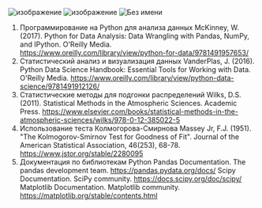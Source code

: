 ![изображение](https://github.com/bogdnnx/kursovaya/assets/132083196/a0896ab1-cadb-4a2b-8b10-5d5f4586ea3c)
![изображение](https://github.com/bogdnnx/kursovaya/assets/132083196/076485ea-45df-43f2-b70d-ca38ceed66a5)
![Без имени](https://github.com/bogdnnx/kursovaya/assets/132083196/74bbca98-7acd-441a-8dce-d0bb45749aad)

1.  Программирование на Python для анализа данных
McKinney, W. (2017). Python for Data Analysis: Data Wrangling with Pandas, NumPy, and IPython. O'Reilly Media.
https://www.oreilly.com/library/view/python-for-data/9781491957653/
2.  Статистический анализ и визуализация данных
VanderPlas, J. (2016). Python Data Science Handbook: Essential Tools for Working with Data. O'Reilly Media.
https://www.oreilly.com/library/view/python-data-science/9781491912126/
3.  Статистические методы для подгонки распределений
Wilks, D.S. (2011). Statistical Methods in the Atmospheric Sciences. Academic Press.
https://www.elsevier.com/books/statistical-methods-in-the-atmospheric-sciences/wilks/978-0-12-385022-5
4.  Использование теста Колмогорова-Смирнова
Massey Jr, F.J. (1951). "The Kolmogorov-Smirnov Test for Goodness of Fit". Journal of the American Statistical Association, 46(253), 68-78.
https://www.jstor.org/stable/2280095
5.  Документация по библиотекам Python
Pandas Documentation. The pandas development team.
https://pandas.pydata.org/docs/
Scipy Documentation. SciPy community.
https://docs.scipy.org/doc/scipy/
Matplotlib Documentation. Matplotlib community.
https://matplotlib.org/stable/contents.html